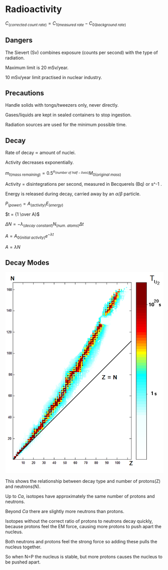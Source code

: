 # Radioactivity

$C_{(corrected\ count\ rate)} = C_{1 (measured\ rate} - C_{0 (background\ rate)}$

## Dangers

The Sievert (Sv) combines exposure (counts per second) with the type of radiation.

Maximum limit is 20 mSv/year.

10 mSv/year limit practised in nuclear industry.


## Precautions

Handle solids with tongs/tweezers only, never directly.

Gases/liquids are kept in sealed containers to stop ingestion.

Radiation sources are used for the minimum possible time.

## Decay

Rate of decay $\propto$ amount of nuclei.

Activity decreases exponentially.

$m_{t(mass\ remaining)} = 0.5^{n_{(number\ of\ half-lives)}}M_{0(original\ mass)}$

Activity = disintegrations per second, measured in Becquerels (Bq) or s^-1 .

Energy is released during decay, carried away by an $\alpha/\beta$ particle.

$P_{(power)} = A_{(activity)}E_{(energy)}$

$t = {1 \over A}$

$\Delta N = -\lambda_{(decay\ constant)} N_{(num.\ atoms)} \Delta t$

$A = A_{0(initial\ activity)} e^{-\lambda t}$

$A = \lambda N$

## Decay Modes

![Decay Modes Graph](decay_modes.png)

This shows the relationship between decay type and number of protons(Z) and neutrons(N).

Up to $Ca$, isotopes have approximately the same number of protons and neutrons.

Beyond $Ca$ there are slightly more neutrons than protons.

Isotopes without the correct ratio of protons to neutrons decay quickly, because protons feel the EM force, causing more protons to push apart the nucleus.

Both neutrons and protons feel the strong force so adding these pulls the nucleus together.

So when N=P the nucleus is stable, but more protons causes the nucleus to be pushed apart.